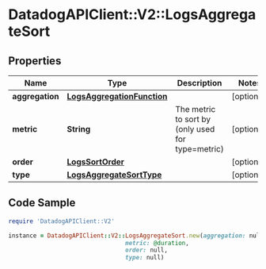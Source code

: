 # DatadogAPIClient::V2::LogsAggregateSort

## Properties

Name | Type | Description | Notes
------------ | ------------- | ------------- | -------------
**aggregation** | [**LogsAggregationFunction**](LogsAggregationFunction.md) |  | [optional] 
**metric** | **String** | The metric to sort by (only used for type&#x3D;metric) | [optional] 
**order** | [**LogsSortOrder**](LogsSortOrder.md) |  | [optional] 
**type** | [**LogsAggregateSortType**](LogsAggregateSortType.md) |  | [optional] 

## Code Sample

```ruby
require 'DatadogAPIClient::V2'

instance = DatadogAPIClient::V2::LogsAggregateSort.new(aggregation: null,
                                 metric: @duration,
                                 order: null,
                                 type: null)
```


